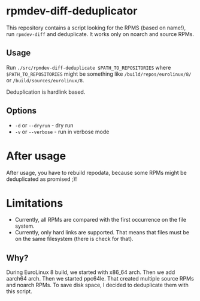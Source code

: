# rpmdev-diff-deduplicator
This repository contains a script looking for the RPMS (based on name!), run
`rpmdev-diff` and deduplicate. It works only on noarch and source RPMs.


## Usage
Run `./src/rpmdev-diff-deduplicate $PATH_TO_REPOSITORIES` where
`$PATH_TO_REPOSITORIES` might be something like `/build/repos/eurolinux/8/` or
`/build/sources/eurolinux/8`.


Deduplication is hardlink based.

## Options
 - `-d` or `--dryrun` - dry run
 - `-v` or `--verbose` - run in verbose mode

# After usage

After usage, you have to rebuild repodata, because some RPMs might be
deduplicated as promised ;)!

# Limitations

- Currently, all RPMs are compared with the first occurrence on the file
  system.
- Currently, only hard links are supported. That means that files must be on the
  same filesystem (there is check for that).

## Why?

During EuroLinux 8 build, we started with x86_64 arch. Then we add aarch64
arch. Then we started ppc64le. That created multiple source RPMs and noarch
RPMs. To save disk space, I decided to deduplicate them with this script.
